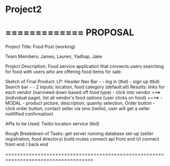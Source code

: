 # Project2

=============
PROPOSAL
=============

Project Title: Food Post (working)

Team Members: James, Lauren, Yadhap, Jake

Project Description:
Food service application that connects users searching for food with users who are offering food items for sale.

Sketch of Final Product:
  LP:
    Header Nav Bar -
      - log in (tbd)
      - sign up (tbd)
    Search bar -
      - 2 inputs: location, food category (default:all)
          Results: links for each vendor (narrowed down based off food type)
                  - click into vendor ===> (individual page), list all vendor's food options (user clicks on food) ====>
                        - MODAL
                            - product picture, description, quanity selection, Order button
                              - click order button, contact seller via sms (twilio), user will get a seller notifified          confirmation)
    
    
        

APIs to be Used:
Twilio
location service (tbd)


Rough Breakdown of Tasks:
get server running
database set-up (seller registration, food directory)
build routes
connect api
front end UI
connect front end / back end

====================================================================================

